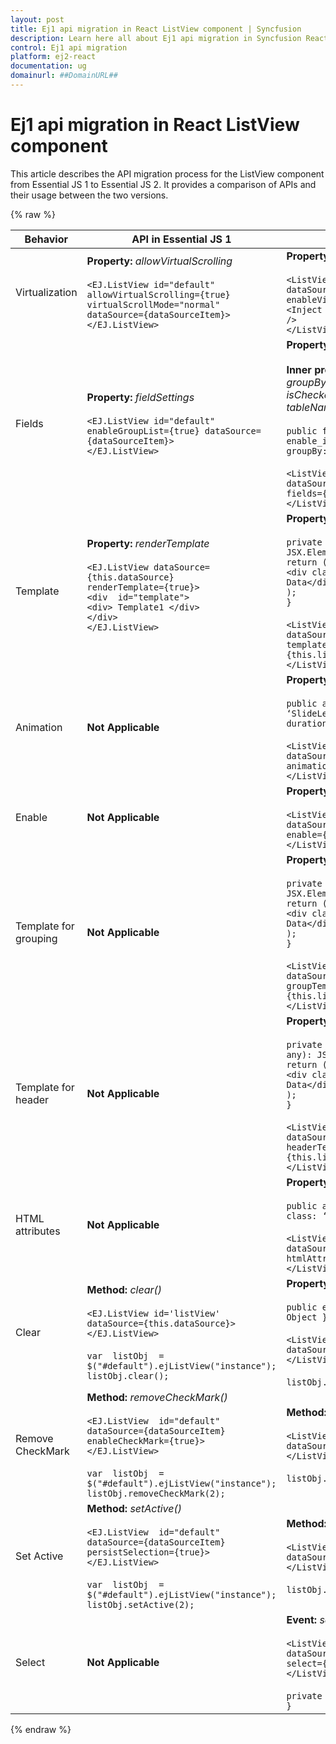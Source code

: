 ```yaml
---
layout: post
title: Ej1 api migration in React ListView component | Syncfusion
description: Learn here all about Ej1 api migration in Syncfusion React ListView component of Syncfusion Essential JS 2 and more.
control: Ej1 api migration 
platform: ej2-react
documentation: ug
domainurl: ##DomainURL##
---
```



# Ej1 api migration in React ListView component

This article describes the API migration process for the ListView component from Essential JS 1 to Essential JS 2. It provides a comparison of APIs and their usage between the two versions.

{% raw %}

| Behavior | API in Essential JS 1 | API in Essential JS 2 |
| --- | --- | --- |
| Virtualization | **Property:** *allowVirtualScrolling*  <br /><br /> `<EJ.ListView id="default" allowVirtualScrolling={true}` <br /> `virtualScrollMode="normal" dataSource={dataSourceItem}>`<br /> `</EJ.ListView>`  <br /> | **Property:** *enableVirtualization* <br /><br /> `<ListViewComponent id='ui-list' dataSource={this.dataSource} enableVirtualization={true} >`<br />`<Inject services={[Virtualization]} />`<br />`</ListViewComponent>` |
| Fields | **Property:** *fieldSettings* <br /> <br /> `<EJ.ListView id="default"` <br /> `enableGroupList={true} dataSource={dataSourceItem}>` <br /> `</EJ.ListView>` <br /> | **Property:** *fields*  <br /><br /> **Inner properties:** *child, enabled, groupBy htmlAttributes, iconsCss, id, isChecked, isVisible, sortBy, tableName, text, tooltip.* <br /><br /> `public fields = { enabled: enable_items,` <br /> `groupBy: groupByProp };` <br /><br /> `<ListViewComponent id='list'` <br /> `dataSource={this.dataSource}` <br /> `fields={this.fields}>` <br /> `</ListViewComponent>`|
| Template | **Property:** *renderTemplate* <br /> <br />`<EJ.ListView dataSource={this.dataSource}` <br /> `renderTemplate={true}>` <br /> `<div  id="template">` <br /> `<div> Template1 </div>` <br />  `</div>` <br /> `</EJ.ListView>` <br /><br />| **Property:** *template* <br /><br /> `private listTemplate(data: any): JSX.Element {` <br /> `return (` <br /> `<div className="template">Template Data</div>` <br /> `);` <br /> `}` <br /><br /> `<ListViewComponent id='list'` <br /> `dataSource={this.dataSource}` <br /> `template={this.listTemplate.bind(this)}>` <br /> `</ListViewComponent>` |
| Animation | **Not Applicable** | **Property:**  *animation* <br /><br /> `public animation =  { effect: ‘SlideLeft’,` <br /> `duration: 400, easing: ‘ease’ };` <br /><br /> `<ListViewComponent id='list' dataSource={this.dataSource}` <br /> `animation={this.animation}>` <br /> `</ListViewComponent>` <br />|
| Enable | **Not Applicable** |**Property:**  *enable* <br /> <br /> `<ListViewComponent id='list' dataSource={this.dataSource}` <br/> `enable={true}>` <br/> `</ListViewComponent>` |
| Template for grouping | **Not Applicable** | **Property:**  *groupTemplate* <br /> <br />`private listGroupTemplate(data: any): JSX.Element {` <br /> `return (` <br /> `<div className="template">Template Data</div>` <br /> `);` <br /> `}` <br /><br /> `<ListViewComponent id='list'` <br /> `dataSource={this.dataSource}` <br /> `groupTemplate={this.listGroupTemplate.bind(this)}>` <br /> `</ListViewComponent>`  |
| Template for header |**Not Applicable** | **Property:**  *headerTemplate* <br /><br /> `private listHeaderTemplate(data: any): JSX.Element {` <br /> `return (` <br /> `<div className="template">Template Data</div>` <br /> `);` <br /> `}` <br /><br /> `<ListViewComponent id='list'` <br /> `dataSource={this.dataSource}` <br /> `headerTemplate={this.listHeaderTemplate.bind(this)}>` <br /> `</ListViewComponent>` |
| HTML attributes |**Not Applicable**| **Property:**  *htmlAttributes* <br /><br /> `public attributes =  {id: ‘list_id’,` <br /> `class: ‘.list_test’};` <br /> <br /> `<ListViewComponent id='list' dataSource={this.dataSource}` <br /> `htmlAttributes={this.attributes}>` <br /> `</ListViewComponent>`<br /> |
| Clear | **Method:** *clear()* <br /><br /> `<EJ.ListView id='listView' dataSource={this.dataSource}>`<br /> `</EJ.ListView>` <br /><br /> `var  listObj  =  $("#default").ejListView("instance");` <br/> `listObj.clear();` <br/>| **Property** *dataSource* <br /> <br /> `public emptyDataSrc: { [key: string]: Object }[] = [];` <br /> <br /> `<ListViewComponent id='list' dataSource={this.emptyDataSrc}>` <br /> `</ListViewComponent>` <br /> <br /> `listObj.destroy();` <br />|
| Remove CheckMark | **Method:** *removeCheckMark()* <br /><br/> `<EJ.ListView  id="default"  dataSource={dataSourceItem}` <br/>  `enableCheckMark={true}>` <br/> `</EJ.ListView>` <br/><br/>  `var  listObj  =  $("#default").ejListView("instance");` <br/> `listObj.removeCheckMark(2);` <br/> | **Method:** *uncheckItem()* <br /><br /> `<ListViewComponent id='list' dataSource={this.dataSource}>` <br /> `</ListViewComponent>` <br /><br /> `listObj.uncheckItem ({id:‘2’});` <br />|
| Set Active | **Method:** *setActive()* <br /><br /> `<EJ.ListView  id="default"  dataSource={dataSourceItem}` <br/>  `persistSelection={true}>` <br/> `</EJ.ListView>` <br/><br/>  `var  listObj  =  $("#default").ejListView("instance");` <br/> `listObj.setActive(2);` <br/>| **Method:** *selectItem()* <br /> <br />`<ListViewComponent id='list' dataSource={this.dataSource}>` <br /> `</ListViewComponent>` <br /><br /> `listObj.selectItem({id:‘2’});` <br />|
| Select |**Not Applicable**| **Event:** *select* <br /> <br />`<ListViewComponent id='list' dataSource={this.dataSource}` <br/> `select={this.onSelect}>` <br/> `</ListViewComponent>` <br/> <br/> `private onSelect(args: Event): void { }` <br/> |

{% endraw %}